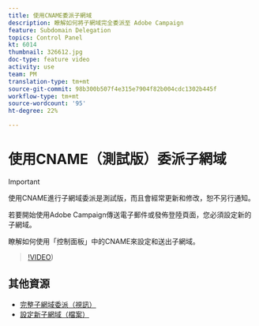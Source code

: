 ```yaml
---
title: 使用CNAME委派子網域
description: 瞭解如何將子網域完全委派至 Adobe Campaign
feature: Subdomain Delegation
topics: Control Panel
kt: 6014
thumbnail: 326612.jpg
doc-type: feature video
activity: use
team: PM
translation-type: tm+mt
source-git-commit: 98b300b507f4e315e7904f82b004cdc1302b445f
workflow-type: tm+mt
source-wordcount: '95'
ht-degree: 22%

---
```



# 使用CNAME（測試版）委派子網域

>[!IMPORTANT]
>
> 使用CNAME進行子網域委派是測試版，而且會經常更新和修改，恕不另行通知。

若要開始使用Adobe Campaign傳送電子郵件或發佈登陸頁面，您必須設定新的子網域。

瞭解如何使用「控制面板」中的CNAME來設定和送出子網域。

>[!VIDEO](https://video.tv.adobe.com/v/326612?quality=12))

## 其他資源

* [完整子網域委派（視訊）](./subdomain-delegation.md)
* [設定新子網域（檔案）](https://docs.adobe.com/content/help/zh-Hant/control-panel/using/subdomains-and-certificates/setting-up-new-subdomain.html)
